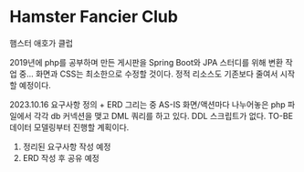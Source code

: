 # Hamster Fancier Club

햄스터 애호가 클럽

2019년에 php를 공부하며 만든 게시판을 Spring Boot와 JPA 스터디를 위해 변환 작업 중...
화면과 CSS는 최소한으로 수정할 것이다. 정적 리소스도 기존보다 줄여서 시작할 예정이다.

2023.10.16 요구사항 정의 + ERD 그리는 중 
AS-IS 
화면/액션마다 나누어놓은 php 파일에서 각각 db 커넥션을 맺고 DML 쿼리를 하고 있다.
DDL 스크립트가 없다.
TO-BE
데이터 모델링부터 진행할 계획이다.
1. 정리된 요구사항 작성 예정
2. ERD 작성 후 공유 예정
